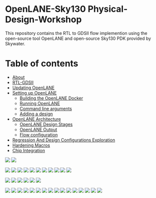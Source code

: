 
# OpenLANE-Sky130 Physical-Design-Workshop

This repository contains the RTL to GDSII flow implemention using the open-source tool OpenLANE and open-source Sky130 PDK provided by Skywater.

# Table of contents
- [About](#About)
- [RTL-GDSII](#RTL-GDSII)
- [Updating OpenLANE](#updating-openlane)
- [Setting up OpenLANE](#setting-up-openlane)
    - [Building the OpenLANE Docker](#building-the-openlane-docker)
    - [Running OpenLANE](#running-openlane)
    - [Command line arguments](#command-line-arguments)
    - [Adding a design](#adding-a-design)
- [OpenLANE Architecture](#openlane-architecture)
    - [OpenLANE Design Stages](#openlane-design-stages)
    - [OpenLANE Output](#openlane-output)
    - [Flow configuration](#flow-configuration)
- [Regression And Design Configurations Exploration](#regression-and-design-configurations-exploration)
- [Hardening Macros](#hardening-macros)
- [Chip Integration](#chip-integration)

![](Images/eadvanced_physical_design.PNG)
![](Images/openlane_flow.PNG)

![](Images/day1_1.PNG)
![](Images/day1_2.PNG)
![](Images/day1_3.PNG)
![](Images/day1_4.PNG)
![](Images/day1_5.PNG)
![](Images/day1_6.PNG)
![](Images/day1_7.PNG)
![](Images/day1_8.PNG)
![](Images/day1_9.PNG)
![](Images/day1_10.PNG)
![](Images/day2_1.PNG)

![](Images/day2_5.PNG)
![](Images/day2_6.PNG)
![](Images/day2_7.PNG)
![](Images/day2_8.PNG)
![](Images/day2_9.PNG)
![](Images/day2_10.PNG)

![](Images/day3_1.PNG)
![](Images/day3_2.PNG)
![](Images/day3_3.PNG)
![](Images/day3_4.PNG)
![](Images/day3_5.PNG)
![](Images/day3_6.PNG)
![](Images/day3_7.PNG)
![](Images/day3_8.PNG)
![](Images/day3_9.PNG)
![](Images/day3_10.PNG)
![](Images/day3_11.PNG)
![](Images/day3_12.PNG)
![](Images/day3_12.PNG)
![](Images/day3_13.PNG)
![](Images/day3_14.PNG)
![](Images/day3_15.PNG)



